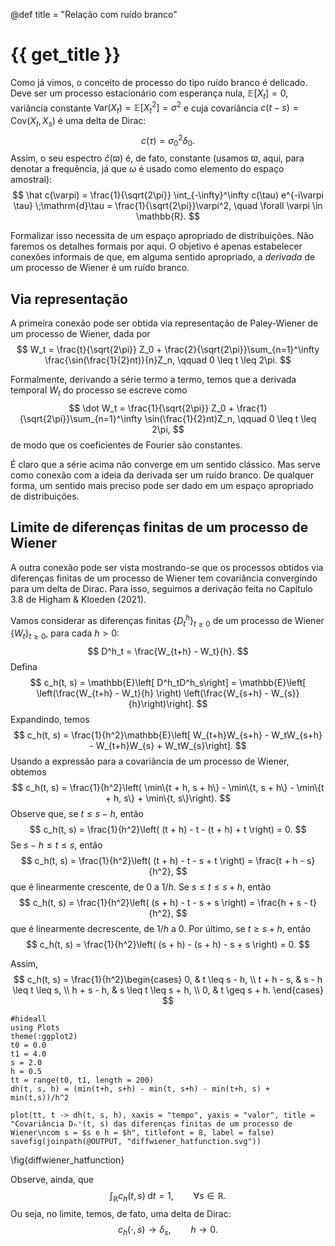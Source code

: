 @def title = "Relação com ruído branco"

# {{ get_title }}

Como já vimos, o conceito de processo do tipo ruído branco é delicado. Deve ser um processo estacionário com esperança nula, $\mathbb{E}[X_t] = 0,$ variância constante $\mathrm{Var}(X_t) = \mathbb{E}[X_t^2] = \sigma^2$ e cuja covariância $c(t-s) = \mathrm{Cov}(X_t, X_s)$ é uma delta de Dirac:
$$
    c(\tau) = \sigma_0^2\delta_0.
$$
Assim, o seu espectro $\hat c(\varpi)$ é, de fato, constante (usamos $\varpi,$ aqui, para denotar a frequência, já que $\omega$ é usado como elemento do espaço amostral):
$$
\hat c(\varpi) = \frac{1}{\sqrt{2\pi}} \int_{-\infty}^\infty c(\tau) e^{-i\varpi \tau} \;\mathrm{d}\tau = \frac{1}{\sqrt{2\pi}}\varpi^2, \quad \forall \varpi \in \mathbb{R}.
$$

Formalizar isso necessita de um espaço apropriado de distribuições. Não faremos os detalhes formais por aqui. O objetivo é apenas estabelecer conexões informais de que, em alguma sentido apropriado, a *derivada* de um processo de Wiener é um ruído branco.

## Via representação 

A primeira conexão pode ser obtida via representação de Paley-Wiener de um processo de Wiener, dada por
$$
    W_t = \frac{t}{\sqrt{2\pi}} Z_0 + \frac{2}{\sqrt{2\pi}}\sum_{n=1}^\infty \frac{\sin(\frac{1}{2}nt)}{n}Z_n, \qquad 0 \leq t \leq 2\pi.
$$

Formalmente, derivando a série termo a termo, temos que a derivada temporal $\dot W_t$ do processo se escreve como
$$
    \dot W_t = \frac{1}{\sqrt{2\pi}} Z_0 + \frac{1}{\sqrt{2\pi}}\sum_{n=1}^\infty \sin(\frac{1}{2}nt)Z_n, \qquad 0 \leq t \leq 2\pi,
$$
de modo que os coeficientes de Fourier são constantes.

É claro que a série acima não converge em um sentido clássico. Mas serve como conexão com a ideia da derivada ser um ruído branco. De qualquer forma, um sentido mais preciso pode ser dado em um espaço apropriado de distribuições.

## Limite de diferenças finitas de um processo de Wiener

A outra conexão pode ser vista mostrando-se que os processos obtidos via diferenças finitas de um processo de Wiener tem covariância convergindo para um delta de Dirac. Para isso, seguimos a derivação feita no Capítulo 3.8 de Higham & Kloeden (2021).

Vamos considerar as diferenças finitas $\{D^h_t\}_{t\geq 0}$ de um processo de Wiener $\{W_t\}_{t\geq 0},$ para cada $h>0:$
$$
D^h_t = \frac{W_{t+h} - W_t}{h}.
$$
Defina
$$
c_h(t, s) = \mathbb{E}\left[ D^h_tD^h_s\right] = \mathbb{E}\left[ \left(\frac{W_{t+h} - W_t}{h} \right) \left(\frac{W_{s+h} - W_{s}}{h}\right)\right].
$$
Expandindo, temos
$$
c_h(t, s) = \frac{1}{h^2}\mathbb{E}\left[ W_{t+h}W_{s+h} - W_tW_{s+h} - W_{t+h}W_{s} + W_tW_{s}\right].
$$
Usando a expressão para a covariância de um processo de Wiener, obtemos
$$
c_h(t, s) = \frac{1}{h^2}\left( \min\{t + h, s + h\} - \min\{t, s + h\} - \min\{t + h, s\} + \min\{t, s\}\right).
$$
Observe que, se $t \leq s - h,$ então
$$
c_h(t, s) = \frac{1}{h^2}\left( (t + h) - t - (t + h) + t \right) = 0.
$$
Se $s - h \leq t \leq s,$ então
$$
c_h(t, s) = \frac{1}{h^2}\left( (t + h) - t - s + t \right) = \frac{t + h - s}{h^2},
$$
que é linearmente crescente, de $0$ a $1/h.$ Se $s \leq t \leq s + h,$ então
$$
c_h(t, s) = \frac{1}{h^2}\left( (s + h) - t - s + s \right) = \frac{h + s - t}{h^2},
$$
que é linearmente decrescente, de $1/h$ a $0.$ Por último, se $t \geq s + h,$ então
$$
c_h(t, s) = \frac{1}{h^2}\left( (s + h) - (s + h) - s + s \right) = 0.
$$

Assim,
$$
c_h(t, s) = \frac{1}{h^2}\begin{cases}
0, & t \leq s - h, \\
t + h - s, & s - h \leq t \leq s, \\
h + s - h, & s \leq t \leq s + h, \\
0, & t \geq s + h.
\end{cases}
$$

```julia:diffwiener_hatfunction
#hideall
using Plots
theme(:ggplot2)
t0 = 0.0
t1 = 4.0
s = 2.0
h = 0.5
tt = range(t0, t1, length = 200)
dh(t, s, h) = (min(t+h, s+h) - min(t, s+h) - min(t+h, s) + min(t,s))/h^2

plot(tt, t -> dh(t, s, h), xaxis = "tempo", yaxis = "valor", title = "Covariância Dₕ⁺(t, s) das diferenças finitas de um processo de Wiener\ncom s = $s e h = $h", titlefont = 8, label = false)
savefig(joinpath(@OUTPUT, "diffwiener_hatfunction.svg"))
```
\fig{diffwiener_hatfunction}

Observe, ainda, que
$$
\int_\mathbb{R} c_h(t, s) \;\mathrm{d}t = 1, \qquad \forall s\in \mathbb{R}.
$$
Ou seja, no limite, temos, de fato, uma delta de Dirac:
$$
c_h(\cdot, s) \rightarrow \delta_s, \qquad h \rightarrow 0.
$$
